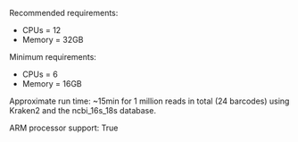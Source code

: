 Recommended requirements:

+ CPUs = 12
+ Memory = 32GB

Minimum requirements:

+ CPUs = 6
+ Memory = 16GB

Approximate run time: ~15min for 1 million reads in total (24 barcodes) using Kraken2 and the ncbi_16s_18s database.

ARM processor support: True
